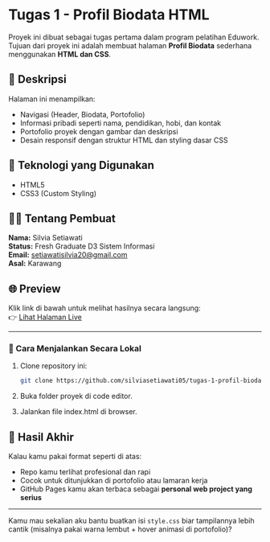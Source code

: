 # Tugas 1 - Profil Biodata HTML

Proyek ini dibuat sebagai tugas pertama dalam program pelatihan Eduwork.  
Tujuan dari proyek ini adalah membuat halaman **Profil Biodata** sederhana menggunakan **HTML dan CSS**.

## 📄 Deskripsi
Halaman ini menampilkan:
- Navigasi (Header, Biodata, Portofolio)
- Informasi pribadi seperti nama, pendidikan, hobi, dan kontak
- Portofolio proyek dengan gambar dan deskripsi
- Desain responsif dengan struktur HTML dan styling dasar CSS

## 🧠 Teknologi yang Digunakan
- HTML5
- CSS3 (Custom Styling)

## 👩‍💻 Tentang Pembuat
**Nama:** Silvia Setiawati  
**Status:** Fresh Graduate D3 Sistem Informasi  
**Email:** setiawatisilvia20@gmail.com  
**Asal:** Karawang  

## 🌐 Preview
Klik link di bawah untuk melihat hasilnya secara langsung:  
👉 [Lihat Halaman Live](https://silviasetiawati05.github.io/tugas-1-profil-biodata-html/)

---

### 📌 Cara Menjalankan Secara Lokal
1. Clone repository ini:
   ```bash
   git clone https://github.com/silviasetiawati05/tugas-1-profil-biodata-html.git

2. Buka folder proyek di code editor.

3. Jalankan file index.html di browser.
   
## 🌟 Hasil Akhir
Kalau kamu pakai format seperti di atas:
- Repo kamu terlihat profesional dan rapi
- Cocok untuk ditunjukkan di portofolio atau lamaran kerja
- GitHub Pages kamu akan terbaca sebagai **personal web project yang serius**

---

Kamu mau sekalian aku bantu buatkan isi `style.css` biar tampilannya lebih cantik (misalnya pakai warna lembut + hover animasi di portofolio)?
